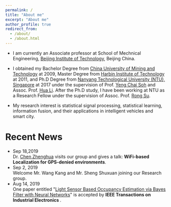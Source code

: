 ```yaml
---
permalink: /
title: "About me"
excerpt: "About me"
author_profile: true
redirect_from: 
  - /about/
  - /about.html
---
```


* I am currently an Associate professor at School of Mechnical Engineering, [Beijing Institute of Technology](http://www.bit.edu.cn), Beijing China.

* I obtained my Bachelor Degree from [China University of Mining and Technology](http://www.cumt.edu.cn) at 2009, Master Degree from [Harbin Institute of Technology](http://www.hit.edu.cn) at 2011, and Ph.D Degree from [Nanyang Technological University (NTU), Singapore](https://www.ntu.edu.sg/Pages/home.aspx) at 2017 under the supervision of Prof. [Yeng Chai Soh](http://research.ntu.edu.sg/expertise/academicprofile/pages/StaffProfile.aspx?ST_EMAILID=EYCSOH) and Assoc. Prof. [Hua Li](http://research.ntu.edu.sg/expertise/academicprofile/pages/StaffProfile.aspx?ST_EMAILID=LIHUA). After the Ph.D study, I have been working at NTU as a Research Fellow under the supervision of Assoc. Prof. [Rong Su](http://research.ntu.edu.sg/expertise/academicprofile/Pages/StaffProfile.aspx?ST_EMAILID=rsu).

* My research interest is statistical signal processing, statistical learning, information fusion, and their applications in intelligent vehicles and smart city. 


# Recent News
* Sep 18,2019 </br> 
  Dr. [Chen Zhenghua](https://zhenghuantu.github.io/) visits our group and gives a  talk: <b>WiFi-based Localization for GPS-denied environments</b>.
* Sep 2, 2019 </br>
  Welcome Mr. Wang Kang and Mr. Sheng Shuxuan joining our Research group.
* Aug 14, 2019 </br>
  One paper entitled "[Light Sensor Based Occupancy Estimation via Bayes Filter with Neural Networks](https://ieeexplore.ieee.org/abstract/document/8798996)" is accepted by <b>IEEE Transactions on Industrial Electronics </b>.

